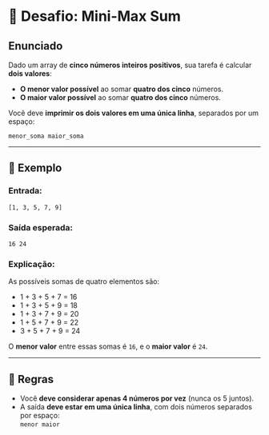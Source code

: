 
# 🧠 Desafio: Mini-Max Sum

## Enunciado

Dado um array de **cinco números inteiros positivos**, sua tarefa é calcular **dois valores**:

- **O menor valor possível** ao somar **quatro dos cinco** números.
- **O maior valor possível** ao somar **quatro dos cinco** números.

Você deve **imprimir os dois valores em uma única linha**, separados por um espaço:

```
menor_soma maior_soma
```

---

## 🧪 Exemplo

### Entrada:
```
[1, 3, 5, 7, 9]
```

### Saída esperada:
```
16 24
```

### Explicação:
As possíveis somas de quatro elementos são:

- 1 + 3 + 5 + 7 = 16  
- 1 + 3 + 5 + 9 = 18  
- 1 + 3 + 7 + 9 = 20  
- 1 + 5 + 7 + 9 = 22  
- 3 + 5 + 7 + 9 = 24  

O **menor valor** entre essas somas é `16`, e o **maior valor** é `24`.

---

## 🎯 Regras

- Você **deve considerar apenas 4 números por vez** (nunca os 5 juntos).
- A saída **deve estar em uma única linha**, com dois números separados por espaço:  
  `menor maior`
